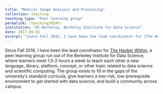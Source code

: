 ```yaml
---
title: "Medical Image Analysis and Processing"
collection: teaching
teaching_type: "Peer learning group"
permalink: /teaching/MIAP/ 
institution: "UC-Berkeley, Berkeley Institute for Data Science"
date: 2017-09-01
excerpt: "Since Fall 2016, I have been the lead coordinator for [The Hacker Within](http://thehackerwithin.org/berkeley/), a weekly peer learning group for scientific computing and data science, which is run out of the Berkeley Institute for Data Science."
---
```

Since Fall 2016, I have been the lead coordinator for [The Hacker Within](http://thehackerwithin.org/berkeley/), a peer learning group run out of the Berkeley Institute for Data Science, where learners meet 1.5-2 hours a week to teach each other a new language, library, platform, concept, or other topic related to data science and scientific computing. The group exists to fill in the gaps of the university’s standard curricula, give learners a low-risk, low-prerequisite environment to get started with data science, and build a community across campus.
